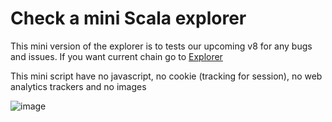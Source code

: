 # Check a mini Scala explorer

This mini version of the explorer is to tests our upcoming v8 for any bugs and issues. If you want current chain go to [Explorer](https://explorer.scalaproject.io/)

This mini script have no javascript, no cookie (tracking for session), no web analytics trackers and no images

![image](https://user-images.githubusercontent.com/630603/162372277-c203631b-1bbb-40a2-bc0b-53240c74dc53.png)
